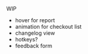 WIP

*   hover for report
*   animation for checkout list
*   changelog view
*   hotkeys?
*   feedback form
